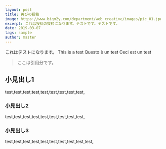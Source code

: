 ```yaml
---
layout: post
title: 再びの投稿
image: https://www.bigm2y.com/department/web_creative/images/pic_01.jpg
excerpt: これは投稿の抜粋になります。テストです。テストです。
date: 2019-03-07
tags: sample
author: master
---
```



これはテストになります。
This is a test
Questo è un test
Ceci est un test

>ここは引用分です。

## 小見出し1

test,test,test,test,test,test,test,test,test,

### 小見出し2
test,test,test,test,test,test,test,test,test,

### 小見出し3
test,test,test,test,test,test,test,test,test,test,
